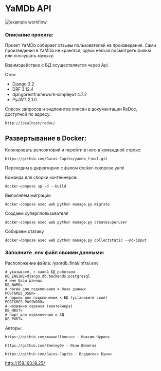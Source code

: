 # YaMDb API

![example workflow](https://github.com/Gaius-Capito/yamdb_final/actions/workflows/yamdb_workflow.yml/badge.svg)

### Описание проекта:

Проект YaMDb собирает отзывы пользователей на произведения. Сами произведения 
в YaMDb не хранятся, здесь нельзя посмотреть фильм или послушать музыку.

Взаимодействие с БД осуществляется через Api.

Стек:
- Django 3.2
- DRF 3.12.4
- djangorestframework-simplejwt 4.7.2
- PyJWT 2.1.0

Список запросов и эндпоинтов описан в документации ReDoc, доступной по адресу:
```
http://localhost/redoc/
```



## Развертывание в Docker:
Клонировать репозиторий и перейти в него в командной строке: 

``` 
https://github.com/Gaius-Capito/yamdb_final.git 
```
Переходим в директорию с фалом docker-compose.yaml

Команда для сборки контейнеров:
```
docker-compose up -d --build
```
Выполняем миграции
```
docker-compose exec web python manage.py migrate
```
Создаем суперппользователя
```
docker-compose exec web python manage.py createsuperuser
```
Собираем статику
```
docker-compose exec web python manage.py collectstatic --no-input
```

### Заполните .env файл своими данными:
Расположение файла: /yamdb_final/infra/.env
```
# указываем, с какой БД работаем
DB_ENGINE=django.db.backends.postgresql
# имя базы данных
DB_NAME=
# логин для подключения к базе данных
POSTGRES_USER=
# пароль для подключения к БД (установите свой)
POSTGRES_PASSWORD=
# название сервиса (контейнера)
DB_HOST=
# порт для подключения к БД
DB_PORT=
```

Авторы: 
```
https://github.com/maxwellhousee - Максим Нуриев
```
```
https://github.com/Sheleg0v - Иван Шелегов
```
```
https://github.com/Gaius-Capito - Владислав Бунин
```

http://158.160.18.25/